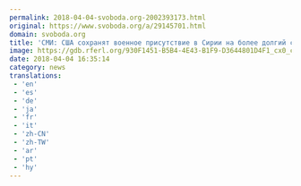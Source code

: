 ```yaml
---
permalink: 2018-04-04-svoboda.org-2002393173.html
original: https://www.svoboda.org/a/29145701.html
domain: svoboda.org
title: 'СМИ: США сохранят военное присутствие в Сирии на более долгий срок'
image: https://gdb.rferl.org/930F1451-B5B4-4E43-B1F9-D3644801D4F1_cx0_cy2_cw0_w1200_r1_s.jpg
date: 2018-04-04 16:35:14
category: news
translations: 
 - 'en'
 - 'es'
 - 'de'
 - 'ja'
 - 'fr'
 - 'it'
 - 'zh-CN'
 - 'zh-TW'
 - 'ar'
 - 'pt'
 - 'hy'
---
```


